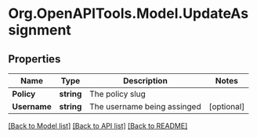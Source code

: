 # Org.OpenAPITools.Model.UpdateAssignment
## Properties

Name | Type | Description | Notes
------------ | ------------- | ------------- | -------------
**Policy** | **string** | The policy slug | 
**Username** | **string** | The username being assinged | [optional] 

[[Back to Model list]](../README.md#documentation-for-models) [[Back to API list]](../README.md#documentation-for-api-endpoints) [[Back to README]](../README.md)

